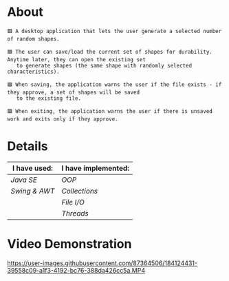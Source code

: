 # About

```
🟥 A desktop application that lets the user generate a selected number of random shapes.

🟦 The user can save/load the current set of shapes for durability. Anytime later, they can open the existing set
   to generate shapes (the same shape with randomly selected characteristics).

🟩 When saving, the application warns the user if the file exists - if they approve, a set of shapes will be saved 
   to the existing file.

🟪 When exiting, the application warns the user if there is unsaved work and exits only if they approve. 
```

# Details

| **I have used:** |**I have implemented:**|
|------------------|-----------------------|
| *Java SE*|*OOP*  |  *Exception Handling* |
|  *Swing & AWT*   |     *Collections*     |
|                  |       *File I/O*      |
|                  |        *Threads*      |


# Video Demonstration

https://user-images.githubusercontent.com/87364506/184124431-39558c09-a1f3-4192-bc76-388da426cc5a.MP4
